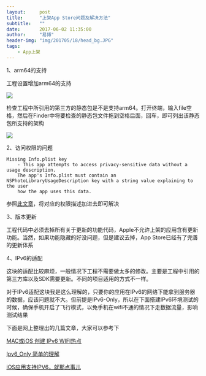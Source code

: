 ```yaml
---
layout:     post
title:      "上架App Store问题及解决方法"
subtitle:   ""
date:       2017-06-02 11:35:00
author:     "易博"
header-img: "img/201705/18/head_bg.JPG"
tags:
    - App上架
---
```


1、arm64的支持

工程设置增加arm64的支持

![](http://www.xttxqjfg.cn/img/201706/02/02003.png)

检查工程中所引用的第三方的静态包是不是支持arm64。打开终端，输入file空格，然后在Finder中将要检查的静态包文件拖到空格后面，回车，即可列出该静态包所支持的架构

![](http://www.xttxqjfg.cn/img/201706/02/04001.png)

2、访问权限的问题

```
Missing Info.plist key 
    - This app attempts to access privacy-sensitive data without a usage description. 
    The app's Info.plist must contain an NSPhotoLibraryUsageDescription key with a string value explaining to the user 
    how the app uses this data.
```

参照[此文章](http://xttxqjfg.cn/2017/05/18/iOS10%E6%9D%83%E9%99%90%E9%80%82%E9%85%8D/)，将对应的权限描述加进去即可解决

3、版本更新

工程代码中必须去掉所有关于更新的功能代码，Apple不允许上架的应用含有更新功能。当然，如果功能隐藏的好没问题，但是建议去掉，App Store已经有了完善的更新体系

4、IPv6的适配

这块的适配比较麻烦，一般情况下工程不需要做太多的修改。主要是工程中引用的第三方库以及SDK需要更新。不同的项目适用的方式不一样。

对于IPv6适配这块我是这么理解的，只要你的应用在IPv6的网络下能拿到服务器的数据，应该问题就不大。但前提是IPv6-Only，所以在下面搭建IPv6环境测试的时候，确保手机开启了飞行模式，以免手机在wifi不通的情况下走数据流量，影响测试结果

下面是网上整理出的几篇文章，大家可以参考下

[MAC或iOS 创建 IPv6 WIFI热点](http://jingyan.baidu.com/article/6181c3e0b83071152ef153f0.html)

[Ipv6_Only 简单的理解](http://www.jianshu.com/p/97b205933c15?_wv=1031)

[iOS应用支持IPV6，就那点事儿](http://www.jianshu.com/p/a6bab07c4062)

